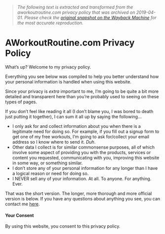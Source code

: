 > *The following text is extracted and transformed from the aworkoutroutine.com privacy policy that was archived on 2019-04-01. Please check the [original snapshot on the Wayback Machine](https://web.archive.org/web/20190401045003id_/https%3A//www.aworkoutroutine.com/privacy) for the most accurate reproduction.*

# AWorkoutRoutine.com Privacy Policy

What’s up? Welcome to my privacy policy.

Everything you see below was compiled to help you better understand how your personal information is handled when using this website.

Since your privacy is _extra_ important to me, I’m going to be quite a bit more detailed and transparent here than you’re probably used to seeing on these types of pages.

If you don’t feel like reading it all (I don’t blame you, I was bored to death just putting it together), I can sum it all up by saying the following…

  * I only ask for and collect information about you when there is a legitimate need for doing so. For example, if you fill out a signup form to get one of my free workouts, I’m going to ask for/collect your email address so I know where to send it. _Duh_.
  * Other data I collect is for similar commonsense purposes, all of which involve some aspect of providing you with the products, services or content you requested, communicating with you, improving this website in some way, or something similar.
  * I don’t store any of your personal information for any longer than I have a logical reason or need for doing so.
  * I NEVER sell any of your information. At all. To anyone. For anything. Ever.



That was the short version. The longer, more thorough and more official version is below. If you have any questions about anything you see, you can contact me [here](https://www.aworkoutroutine.com/contact/).

#### Your Consent

By using this website, you consent to this privacy policy.
